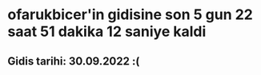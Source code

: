 # ofarukbicer'in gidisine son 5 gun 22 saat 51 dakika 12 saniye kaldi

## Gidis tarihi: 30.09.2022 :(